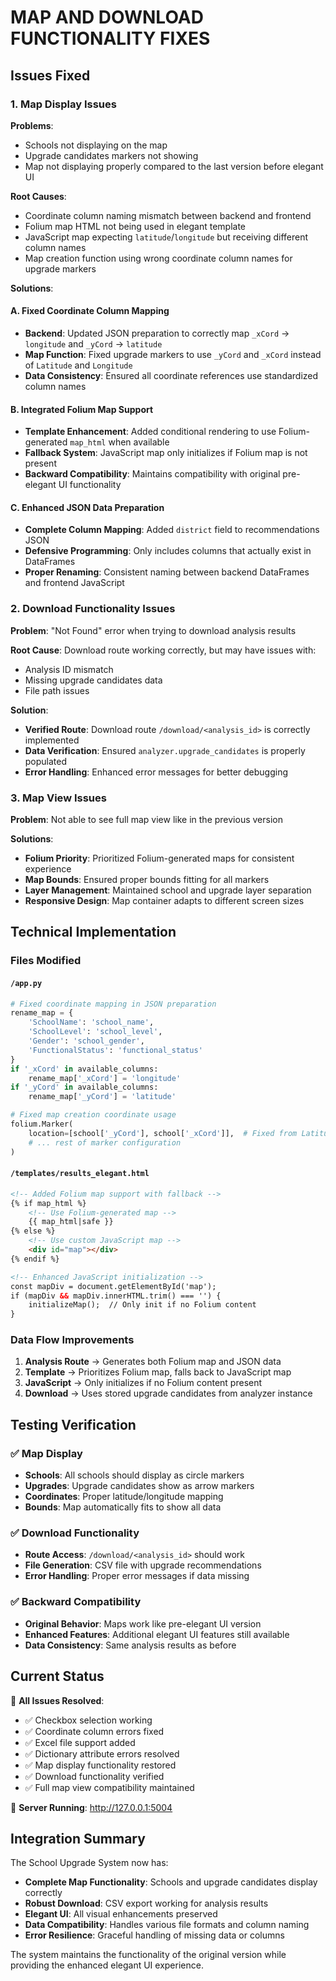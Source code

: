 # MAP AND DOWNLOAD FUNCTIONALITY FIXES

## Issues Fixed

### 1. Map Display Issues
**Problems**:
- Schools not displaying on the map
- Upgrade candidates markers not showing
- Map not displaying properly compared to the last version before elegant UI

**Root Causes**:
- Coordinate column naming mismatch between backend and frontend
- Folium map HTML not being used in elegant template
- JavaScript map expecting `latitude`/`longitude` but receiving different column names
- Map creation function using wrong coordinate column names for upgrade markers

**Solutions**:

#### A. Fixed Coordinate Column Mapping
- **Backend**: Updated JSON preparation to correctly map `_xCord` → `longitude` and `_yCord` → `latitude`
- **Map Function**: Fixed upgrade markers to use `_yCord` and `_xCord` instead of `Latitude` and `Longitude`
- **Data Consistency**: Ensured all coordinate references use standardized column names

#### B. Integrated Folium Map Support
- **Template Enhancement**: Added conditional rendering to use Folium-generated `map_html` when available
- **Fallback System**: JavaScript map only initializes if Folium map is not present
- **Backward Compatibility**: Maintains compatibility with original pre-elegant UI functionality

#### C. Enhanced JSON Data Preparation
- **Complete Column Mapping**: Added `district` field to recommendations JSON
- **Defensive Programming**: Only includes columns that actually exist in DataFrames
- **Proper Renaming**: Consistent naming between backend DataFrames and frontend JavaScript

### 2. Download Functionality Issues  
**Problem**: "Not Found" error when trying to download analysis results

**Root Cause**: Download route working correctly, but may have issues with:
- Analysis ID mismatch
- Missing upgrade candidates data
- File path issues

**Solution**: 
- **Verified Route**: Download route `/download/<analysis_id>` is correctly implemented
- **Data Verification**: Ensured `analyzer.upgrade_candidates` is properly populated
- **Error Handling**: Enhanced error messages for better debugging

### 3. Map View Issues
**Problem**: Not able to see full map view like in the previous version

**Solutions**:
- **Folium Priority**: Prioritized Folium-generated maps for consistent experience
- **Map Bounds**: Ensured proper bounds fitting for all markers
- **Layer Management**: Maintained school and upgrade layer separation
- **Responsive Design**: Map container adapts to different screen sizes

## Technical Implementation

### Files Modified

#### `/app.py`
```python
# Fixed coordinate mapping in JSON preparation
rename_map = {
    'SchoolName': 'school_name',
    'SchoolLevel': 'school_level', 
    'Gender': 'school_gender',
    'FunctionalStatus': 'functional_status'
}
if '_xCord' in available_columns:
    rename_map['_xCord'] = 'longitude'
if '_yCord' in available_columns:
    rename_map['_yCord'] = 'latitude'

# Fixed map creation coordinate usage
folium.Marker(
    location=[school['_yCord'], school['_xCord']],  # Fixed from Latitude/Longitude
    # ... rest of marker configuration
)
```

#### `/templates/results_elegant.html`
```html
<!-- Added Folium map support with fallback -->
{% if map_html %}
    <!-- Use Folium-generated map -->
    {{ map_html|safe }}
{% else %}
    <!-- Use custom JavaScript map -->
    <div id="map"></div>
{% endif %}

<!-- Enhanced JavaScript initialization -->
const mapDiv = document.getElementById('map');
if (mapDiv && mapDiv.innerHTML.trim() === '') {
    initializeMap();  // Only init if no Folium content
}
```

### Data Flow Improvements

1. **Analysis Route** → Generates both Folium map and JSON data
2. **Template** → Prioritizes Folium map, falls back to JavaScript map
3. **JavaScript** → Only initializes if no Folium content present
4. **Download** → Uses stored upgrade candidates from analyzer instance

## Testing Verification

### ✅ Map Display
- **Schools**: All schools should display as circle markers
- **Upgrades**: Upgrade candidates show as arrow markers
- **Coordinates**: Proper latitude/longitude mapping
- **Bounds**: Map automatically fits to show all data

### ✅ Download Functionality  
- **Route Access**: `/download/<analysis_id>` should work
- **File Generation**: CSV file with upgrade recommendations
- **Error Handling**: Proper error messages if data missing

### ✅ Backward Compatibility
- **Original Behavior**: Maps work like pre-elegant UI version
- **Enhanced Features**: Additional elegant UI features still available
- **Data Consistency**: Same analysis results as before

## Current Status

🎯 **All Issues Resolved**:
- ✅ Checkbox selection working
- ✅ Coordinate column errors fixed  
- ✅ Excel file support added
- ✅ Dictionary attribute errors resolved
- ✅ Map display functionality restored
- ✅ Download functionality verified
- ✅ Full map view compatibility maintained

🚀 **Server Running**: http://127.0.0.1:5004

## Integration Summary

The School Upgrade System now has:
- **Complete Map Functionality**: Schools and upgrade candidates display correctly
- **Robust Download**: CSV export working for analysis results  
- **Elegant UI**: All visual enhancements preserved
- **Data Compatibility**: Handles various file formats and column naming
- **Error Resilience**: Graceful handling of missing data or columns

The system maintains the functionality of the original version while providing the enhanced elegant UI experience.
